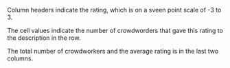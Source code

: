 Column headers indicate the rating, which is on a sveen point scale of -3 to 3.

The cell values indicate the number of crowdworders that gave this rating to the description in the row.

The total number of crowdworkers and the average rating is in the last two columns.
